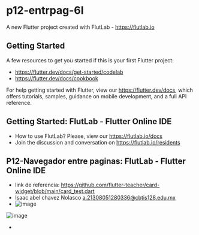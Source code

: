 # p12-entrpag-6I

A new Flutter project created with FlutLab - https://flutlab.io

## Getting Started

A few resources to get you started if this is your first Flutter project:

- https://flutter.dev/docs/get-started/codelab
- https://flutter.dev/docs/cookbook

For help getting started with Flutter, view our
https://flutter.dev/docs, which offers tutorials,
samples, guidance on mobile development, and a full API reference.

## Getting Started: FlutLab - Flutter Online IDE

- How to use FlutLab? Please, view our https://flutlab.io/docs
- Join the discussion and conversation on https://flutlab.io/residents

## P12-Navegador entre paginas: FlutLab - Flutter Online IDE

- link de referencia: https://github.com/flutter-teacher/card-widget/blob/main/card_test.dart
- Isaac abel chavez Nolasco a.21308051280336@cbtis128.edu.mx
- ![image](https://github.com/isaacChavezzz/p12-navegadorpag-6I/assets/143744084/fab418be-cfcd-48dd-84db-4eb76f924019)

![image](https://github.com/isaacChavezzz/p12-navegadorpag-6I/assets/143744084/e8d7243d-48d9-4fa0-aba0-0ffbfcc517d6)

- 
